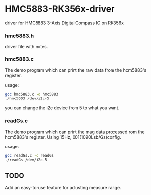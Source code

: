 # HMC5883-RK356x-driver
driver for HMC5883 3-Axis Digital Compass IC on RK356x

### hmc5883.h
driver file with notes.

### hmc5883.c
The demo program which can print the raw data from the hcm5883's register.

usage:
```bash
gcc hmc5883.c -o hmc5883
./hmc5883 /dev/i2c-5
```
you can change the i2c device from 5 to what you want.

### readGs.c
The demo program which can print the mag data processed rom the hcm5883's register. Using 15Hz, 001(1090Lsb/Gs)config.

usage:
```bash
gcc readGs.c -o readGs
./readGs /dev/i2c-5
```

## TODO
Add an easy-to-use feature for adjusting measure range.
